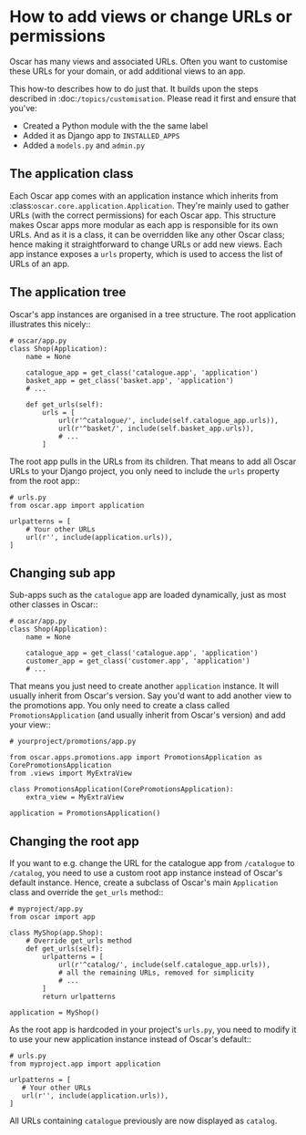 How to add views or change URLs or permissions
==============================================

Oscar has many views and associated URLs.  Often you want to customise these
URLs for your domain, or add additional views to an app.

This how-to describes how to do just that.
It builds upon the steps described in :doc:`/topics/customisation`. Please
read it first and ensure that you've:

* Created a Python module with the the same label
* Added it as Django app to ``INSTALLED_APPS``
* Added a ``models.py`` and ``admin.py``

The application class
---------------------

Each Oscar app comes with an application instance which inherits from
:class:`oscar.core.application.Application`. They're mainly used to gather
URLs (with the correct permissions) for each Oscar app. This structure makes
Oscar apps more modular as each app is responsible for its own URLs. And as
it is a class, it can be overridden like any other Oscar class; hence making
it straightforward to change URLs or add new views.
Each app instance exposes a ``urls`` property, which is used to access the
list of URLs of an app.

The application tree
--------------------

Oscar's app instances are organised in a tree structure. The root application
illustrates this nicely::

    # oscar/app.py
    class Shop(Application):
        name = None

        catalogue_app = get_class('catalogue.app', 'application')
        basket_app = get_class('basket.app', 'application')
        # ...

        def get_urls(self):
            urls = [
                url(r'^catalogue/', include(self.catalogue_app.urls)),
                url(r'^basket/', include(self.basket_app.urls)),
                # ...
            ]

The root app pulls in the URLs from its children. That means to add
all Oscar URLs to your Django project, you only need to include the ``urls``
property from the root app::

    # urls.py
    from oscar.app import application

    urlpatterns = [
        # Your other URLs
        url(r'', include(application.urls)),
    ]

Changing sub app
----------------

Sub-apps such as the ``catalogue`` app are loaded dynamically, just as most
other classes in Oscar::

    # oscar/app.py
    class Shop(Application):
        name = None

        catalogue_app = get_class('catalogue.app', 'application')
        customer_app = get_class('customer.app', 'application')
        # ...

That means you just need to create another
``application`` instance. It will usually inherit from Oscar's version. Say
you'd want to add another view to the promotions app. You only need to
create a class called ``PromotionsApplication`` (and usually inherit from
Oscar's version) and add your view::

    # yourproject/promotions/app.py

    from oscar.apps.promotions.app import PromotionsApplication as CorePromotionsApplication
    from .views import MyExtraView

    class PromotionsApplication(CorePromotionsApplication):
        extra_view = MyExtraView

    application = PromotionsApplication()

Changing the root app
---------------------

If you want to e.g. change the URL for the catalogue app from ``/catalogue``
to ``/catalog``, you need to use a custom root app instance
instead of Oscar's default instance.  Hence, create a subclass of Oscar's main
``Application`` class and override the ``get_urls`` method::

    # myproject/app.py
    from oscar import app

    class MyShop(app.Shop):
        # Override get_urls method
        def get_urls(self):
            urlpatterns = [
                url(r'^catalog/', include(self.catalogue_app.urls)),
                # all the remaining URLs, removed for simplicity
                # ...
            ]
            return urlpatterns

    application = MyShop()

As the root app is hardcoded in your project's ``urls.py``, you need to modify
it to use your new application instance instead of Oscar's default::

    # urls.py
    from myproject.app import application

    urlpatterns = [
       # Your other URLs
       url(r'', include(application.urls)),
    ]

All URLs containing ``catalogue`` previously are now displayed as ``catalog``.
